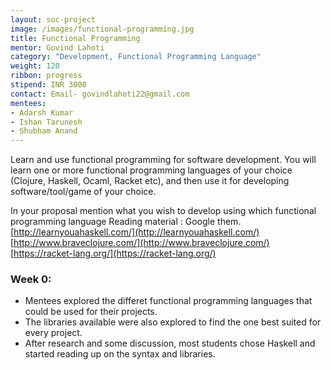 ```yaml
---
layout: soc-project
image: /images/functional-programming.jpg
title: Functional Programming
mentor: Govind Lahoti
category: "Development, Functional Programming Language"
weight: 120
ribbon: progress
stipend: INR 3000
contact: Email- govindlahoti22@gmail.com
mentees:
- Adarsh Kumar
- Ishan Tarunesh
- Shubham Anand
---
```


Learn and use functional programming for software development. You will learn one or more functional programming languages of your choice (Clojure, Haskell, Ocaml, Racket etc), and then use it for developing software/tool/game of your choice.

<!--break-->

In your proposal mention what you wish to develop using which functional programming language
Reading material :
Google them.
[http://learnyouahaskell.com/](http://learnyouahaskell.com/)
[http://www.braveclojure.com/](http://www.braveclojure.com/)
[https://racket-lang.org/](https://racket-lang.org/)

### Week 0:
  * Mentees explored the differet functional programming languages that could be used for their projects.
  * The libraries available were also explored to find the one best suited for every project.
  * After research and some discussion, most students chose Haskell and started reading up on the syntax and libraries.